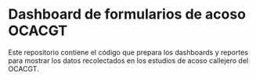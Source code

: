 # Dashboard de formularios de acoso OCACGT

Este repositorio contiene el código que prepara los dashboards y reportes
para mostrar los datos recolectados en los estudios de acoso callejero del
OCACGT.
